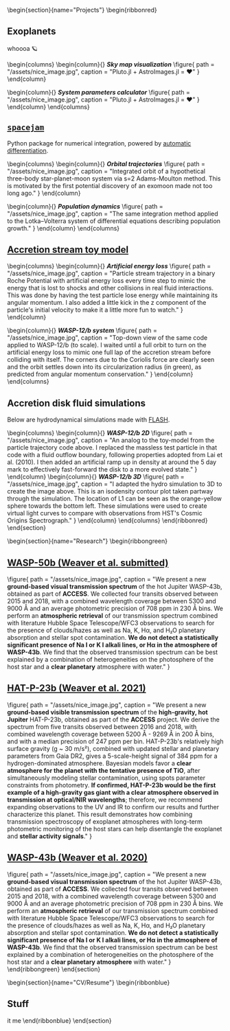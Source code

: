 \begin{section}{name="Projects"}
\begin{ribbonred}
## Exoplanets
whoooa 🪐

\begin{columns}
\begin{column}{}
**_Sky map visualization_**
  \figure{
    path = "/assets/nice_image.jpg",
    caption = "Pluto.jl + AstroImages.jl = ❤"
  }
\end{column}

\begin{column}{}
**_System parameters calculator_**
  \figure{
    path = "/assets/nice_image.jpg",
    caption = "Pluto.jl + AstroImages.jl = ❤"
  }
\end{column}
\end{columns}

## [`spacejam`](https://spacejam.readthedocs.io/en/latest/index.html)
Python package for numerical integration, powered by [automatic differentiation](https://en.wikipedia.org/wiki/Automatic_differentiation).

\begin{columns}
\begin{column}{}
**_Orbital trajectories_**
  \figure{
    path = "/assets/nice_image.jpg",
    caption = "Integrated orbit of a hypothetical three-body star-planet-moon system via s=2 Adams-Moulton method.
    This is motivated by the first potential discovery of an exomoon made not too long ago."
  }
\end{column}

\begin{column}{}
**_Population dynamics_**
  \figure{
    path = "/assets/nice_image.jpg",
    caption = "The same integration method applied to the Lotka–Volterra system of differential equations describing population growth."
  }
\end{column}
\end{columns}

## [Accretion stream toy model](https://github.com/icweaver/particle_trajectory)
\begin{columns}
\begin{column}{}
**_Artificial energy loss_**
  \figure{
    path = "/assets/nice_image.jpg",
    caption = "Particle stream trajectory in a binary Roche Potential with artificial energy loss every time step to
    mimic the energy that is lost to shocks and other collisions in real fluid interactions. This was done by having the
    test particle lose energy while maintaining its angular momentum. I also added a little kick in the z component of
    the particle's initial velocity to make it a little more fun to watch."
  }
\end{column}

\begin{column}{}
**_WASP-12/b system_**
  \figure{
    path = "/assets/nice_image.jpg",
    caption = "Top-down view of the same code applied to WASP-12/b (to scale). I waited until a full orbit to turn on
    the artificial energy loss to mimic one full lap of the accretion stream before colliding with itself. The corners
    due to the Coriolis force are clearly seen and the orbit settles down into its circularization radius (in green), as
    predicted from angular momentum conservation."
  }
\end{column}
\end{columns}

## Accretion disk fluid simulations
Below are hydrodynamical simulations made with [FLASH](https://flash.rochester.edu/site/flashcode/).

\begin{columns}
\begin{column}{}
**_WASP-12/b 2D_**
  \figure{
    path = "/assets/nice_image.jpg",
    caption = "An analog to the toy-model from the particle trajectory code above. I
    replaced the massless test particle in that code with a fluid outflow boundary, following properties adopted from
    Lai et al. (2010). I then added an artificial ramp up in density at around the 5 day mark to effectively
    fast-forward the disk to a more evolved state."
  }
\end{column}
\begin{column}{}
**_WASP-12/b 3D_**
  \figure{
    path = "/assets/nice_image.jpg",
    caption = "I adapted the hydro simulation to 3D to create the image above. This is an isodensity contour plot taken
    partway through the simulation. The location of L1 can be seen as the orange-yellow sphere towards the bottom left.
    These simulations were used to create virtual light curves to compare with observations from HST's Cosmic Origins
    Spectrograph."
  }
\end{column}
\end{columns}
\end{ribbonred}
\end{section}

\begin{section}{name="Research"}
\begin{ribbongreen}
## [WASP-50b (Weaver et al. submitted)](https://icweaver.github.io/WASP-50b/)
  \figure{
    path = "/assets/nice_image.jpg",
    caption = "We present a new <b>ground-based visual transmission spectrum</b> of the hot Jupiter WASP-43b, obtained
    as part of <b>ACCESS</b>. We collected four transits observed between 2015 and 2018, with a combined wavelength
    coverage between 5300 and 9000 Å and an average photometric precision of 708 ppm in 230 Å bins. We perform an
    <b>atmospheric retrieval</b> of our transmission spectrum combined with literature Hubble Space Telescope/WFC3
    observations to search for the presence of clouds/hazes as well as Na, K, Hα, and H₂O planetary absorption and
    stellar spot contamination. <b>We do not detect a statistically significant presence of Na I or K I alkali lines, or
    Hα in the atmosphere of WASP-43b</b>. We find that the observed transmission spectrum can be best explained by a
    combination of heterogeneities on the photosphere of the host star and a <b>clear planetary</b> atmosphere with
    water."
  }

## [HAT-P-23b (Weaver et al. 2021)](https://icweaver.github.io/HAT-P-23b/README.html)
  \figure{
    path = "/assets/nice_image.jpg",
    caption = "We present a new <b>ground-based visible transmission spectrum</b> of the <b>high-gravity, hot
    Jupiter</b> HAT-P-23b, obtained as part of the <b>ACCESS</b> project. We derive the spectrum from five transits
    observed between 2016 and 2018, with combined wavelength coverage between 5200 Å - 9269 Å in 200 Å bins, and with a
    median precision of 247 ppm per bin. HAT-P-23b's relatively high surface gravity (g ~ 30 m/s²), combined with
    updated stellar and planetary parameters from Gaia DR2, gives a 5-scale-height signal of 384 ppm for a
    hydrogen-dominated atmosphere. Bayesian models favor a <b>clear atmosphere for the planet with the tentative
    presence of TiO</b>, after simultaneously modeling stellar contamination, using spots parameter constraints from
    photometry. <b>If confirmed, HAT-P-23b would be the first example of a high-gravity gas giant with a clear
    atmosphere observed in transmission at optical/NIR wavelengths</b>; therefore, we recommend expanding observations
    to the UV and IR to confirm our results and further characterize this planet. This result demonstrates how combining
    transmission spectroscopy of exoplanet atmospheres with long-term photometric monitoring of the host stars can help
    disentangle the exoplanet and <b>stellar activity signals</b>."
  }

## [WASP-43b (Weaver et al. 2020)](https://ui.adsabs.harvard.edu/abs/2020AJ....159...13W/abstract)
  \figure{
    path = "/assets/nice_image.jpg",
    caption = "We present a new <b>ground-based visual transmission spectrum</b> of the hot Jupiter WASP-43b, obtained as
    part of <b>ACCESS</b>. We collected four transits observed between 2015 and 2018, with a combined wavelength coverage
    between 5300 and 9000 Å and an average photometric precision of 708 ppm in 230 Å bins. We perform an <b>atmospheric
    retrieval</b> of our transmission spectrum combined with literature Hubble Space Telescope/WFC3 observations to search
    for the presence of clouds/hazes as well as Na, K, Hα, and H₂O planetary absorption and stellar spot contamination.
    <b>We do not detect a statistically significant presence of Na I or K I alkali lines, or Hα in the atmosphere of
    WASP-43b</b>. We find that the observed transmission spectrum can be best explained by a combination of
    heterogeneities on the photosphere of the host star and a <b>clear planetary atmosphere</b> with water."
  }
\end{ribbongreen}
\end{section}

\begin{section}{name="CV/Resume"}
\begin{ribbonblue}
## Stuff
it me
\end{ribbonblue}
\end{section}
